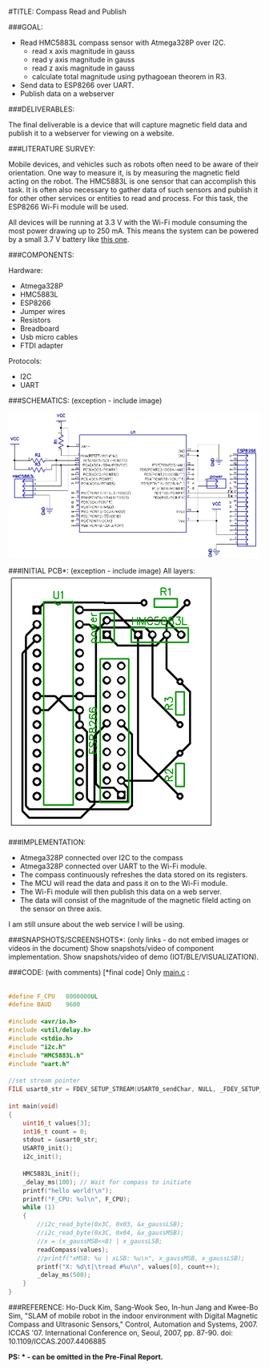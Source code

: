 #TITLE: Compass Read and Publish


###GOAL:

- Read HMC5883L compass sensor with Atmega328P over I2C. 
	+ read x axis magnitude in gauss
	+ read y axis magnitude in gauss
	+ read z axis magnitude in gauss
	+ calculate total magnitude using pythagoean theorem in R3. 
- Send data to ESP8266 over UART. 
- Publish data 	on a webserver

###DELIVERABLES: 

The final deliverable is a device that will capture magnetic 
field data and publish it to a webserver for viewing on a website. 

###LITERATURE SURVEY:

Mobile devices, and vehicles such as robots often need to be aware of their orientation. One way to measure it, is by measuring the magnetic field acting on the robot. The HMC5883L is one sensor that can accomplish this task. It is often also necessary to gather data of such sensors and publish it for other other services or entities to read and process. For this task, the ESP8266 Wi-Fi module will be used. 

All devices will be running at 3.3 V with the Wi-Fi module consuming the most power drawing up to 250 mA. This means the system can be powered by a small 3.7 V battery like [this one](https://www.adafruit.com/product/328).

###COMPONENTS:

Hardware:
- Atmega328P
- HMC5883L
- ESP8266 
- Jumper wires
- Resistors
- Breadboard
- Usb micro cables
- FTDI adapter

Protocols:
- I2C
- UART

###SCHEMATICS: (exception - include image)

![Schematic](/Schematics/schematic.png)

###INITIAL PCB*: (exception - include image)
All layers:
![All layers of PCB](/Schematics/PCB.png)

###IMPLEMENTATION:

* Atmega328P connected over I2C to the compass
* Atmega328P connected over UART to the Wi-Fi module. 
* The compass continuously refreshes the data stored on its registers. 
* The MCU will read the data and pass it on to the Wi-Fi module.
* The Wi-Fi module will then publish this data on a web server.
* The data will consist of the magnitude of the magnetic fileld acting on the sensor on three axis. 

I am still unsure about the web service I will be using. 

###SNAPSHOTS/SCREENSHOTS*: (only links - do not embed images or videos in the document)
Show snapshots/video of component implementation.
Show snapshots/video of demo (IOT/BLE/VISUALIZATION).

###CODE: (with comments) [*final code]
Only [main.c](PublishCompass/PublishCompass/main.c) :
```C

#define F_CPU	8000000UL
#define BAUD	9600

#include <avr/io.h>
#include <util/delay.h>
#include <stdio.h>
#include "i2c.h"
#include "HMC5883L.h"
#include "uart.h"

//set stream pointer
FILE usart0_str = FDEV_SETUP_STREAM(USART0_sendChar, NULL, _FDEV_SETUP_RW);

int main(void)
{
	uint16_t values[3];
	int16_t count = 0;
	stdout = &usart0_str;
	USART0_init();
	i2c_init();
	
	HMC5883L_init();
	_delay_ms(100); // Wait for compass to initiate
	printf("hello world!\n");
	printf("F_CPU: %ul\n", F_CPU);
    while (1)
    {
 		//i2c_read_byte(0x3C, 0x03, &x_gaussLSB);
 		//i2c_read_byte(0x3C, 0x04, &x_gaussMSB);
 		//x = (x_gaussMSB<<8) | x_gaussLSB;
		readCompass(values);
		//printf("xMSB: %u | xLSB: %u\n", x_gaussMSB, x_gaussLSB);
		printf("X: %d\t|\tread #%u\n", values[0], count++);
		_delay_ms(500);
    }
}
```

###REFERENCE:
Ho-Duck Kim, Sang-Wook Seo, In-hun Jang and Kwee-Bo Sim, "SLAM of mobile robot in the indoor environment with Digital Magnetic Compass and Ultrasonic Sensors," Control, Automation and Systems, 2007. ICCAS '07. International Conference on, Seoul, 2007, pp. 87-90.
doi: 10.1109/ICCAS.2007.4406885

**PS: * - can be omitted in the Pre-Final Report.**
